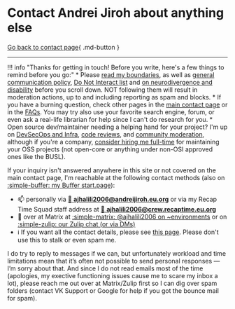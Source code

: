 # Contact Andrei Jiroh about anything else

[Go back to contact page](./index.md){ .md-button }

---

!!! info "Thanks for getting in touch! Before you write, here's a few things to remind before you go:"
    * Please [read my boundaries](../user-manual/boundaries.md), as well as [general communication policy](../user-manual/communications.md),
    [Do Not Interact list](../user-manual/dni.md) and [on neurodivergence and disability](../user-manual/neurodivergence-and-disability.md) before you scroll down.
    NOT following them will result in moderation actions, up to and including reporting as spam and blocks.
    * If you have a burning question, check other pages in the [main contact page](./index.md) or in the [FAQs](../faq.md).
    You may try also use your favorite search engine, forum, or even ask a real-life librarian for help since I can't do
    research for you.
    * Open source dev/maintainer needing a helping hand for your project? I'm up on [DevSecOps and Infra](../devops.md), [code reviews](../code-reviews.md),
    and [community moderation](../community-management.md), although if you're a company, [consider hiring me full-time](./work.md) for maintaining your OSS projects (not open-core or anything under non-OSI approved ones like the BUSL).

If your inquiry isn't answered anywhere in this site or not covered on the main contact page,
I'm reachable at the following contact methods (also on [:simple-buffer: my Buffer start.page](https://ajhalili2006.start.page)):

* :mailbox: personally via [:e-mail: **ajhalili2006@andreijiroh.eu.org**](mailto:ajhalili2006@andreijiroh.eu.org) or via my
Recap Time Squad staff address at [:e-mail: **ajhalili2006@crew.recaptime.eu.org**](mailto:ajhalili2006@crew.recaptime.eu.org)
* :speech_balloon: over at Matrix at [:simple-matrix: @ajhalili2006 on ~environments](https://matrix.to/#/@ajhalili2006:envs.net)
or on [:simple-zulip: our Zulip chat (or via DMs)](https://recaptime-dev.zulipchat.com/#streams/405458/ajhalili2006)
* :information_source: If you want all the contact details, please see [this page](./details.md). Please don't use this to stalk or even spam me.

I do try to reply to messages if we can, but unfortunately workload and time limitations mean that it’s
often not possible to send personal responses — I’m sorry about that. And since I do not read emails most
of the time (apologies, my exective functioning issues cause me to scare my inbox a lot),
please reach me out over at Matrix/Zulip first so I can dig over spam folders (contact VK Support
or Google for help if you got the bounce mail for spam).
